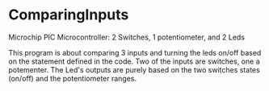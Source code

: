 # ComparingInputs
Microchip PIC Microcontroller: 2 Switches, 1 potentiometer, and 2 Leds

This program is about comparing 3 inputs and turning the leds on/off based on the statement defined in the code.
Two of the inputs are switches, one a potementer. The Led's outputs are purely based on the two switches states (on/off) and the potentiometer ranges.
